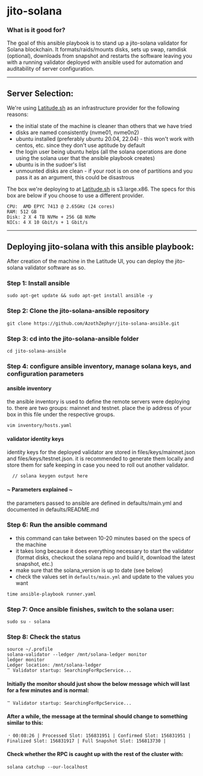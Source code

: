 # jito-solana

### What is it good for?

The goal of this ansible playbook is to stand up a jito-solana validator for Solana blockchain. It formats/raids/mounts disks, sets up swap, ramdisk (optional), downloads from snapshot and restarts the software leaving you with a running validator deployed with ansible used for automation and auditability of server configuration. 


---

##  Server Selection:
We're using [Latitude.sh](https://latitude.sh) as an infrastructure provider for the following reasons:
  - the initial state of the machine is cleaner than others that we have tried
  - disks are named consistently (nvme01, nvme0n2)
  - ubuntu installed (preferably ubuntu 20.04, 22.04) - this won't work with centos, etc. since they don't use aptitude by default
  - the login user being ubuntu helps (all the solana operations are done using the solana user that the ansible playbook creates)
  - ubuntu is in the sudoer's list
  - unmounted disks are clean - if your root is on one of partitions and you pass it as an argument, this could be disastrous

The box we're deploying to at [Latitude.sh](https://latitude.sh) is s3.large.x86. The specs for this box are below if you choose to use a different provider.
```
CPU:  AMD EPYC 7413 @ 2.65GHz (24 cores)
RAM: 512 GB
Disk: 2 X 4 TB NVMe + 256 GB NVMe
NICs: 4 X 10 Gbit/s + 1 Gbit/s
```

--- 

## Deploying jito-solana with this ansible playbook:
After creation of the machine in the Latitude UI, you can deploy the jito-solana validator software as so.


### Step 1: Install ansible

```
sudo apt-get update && sudo apt-get install ansible -y
```

### Step 2: Clone the jito-solana-ansible repository

```
git clone https://github.com/AzothZephyr/jito-solana-ansible.git
```

### Step 3: cd into the jito-solana-ansible folder

```
cd jito-solana-ansible
```

### Step 4: configure ansible inventory, manage solana keys, and configuration parameters

#### ansible inventory
the ansible inventory is used to define the remote servers were deploying to. there are two groups: mainnet and testnet. place the ip address of your box in this file under the respective groups.

```
vim inventory/hosts.yaml
```

#### validator identity keys
identity keys for the deployed validator are stored in files/keys/mainnet.json and files/keys/testnet.json. it is recommended to generate them locally and store them for safe keeping in case you need to roll out another validator.

```
  // solana keygen output here
```

#### ~ Parameters explained ~
the parameters passed to ansible are defined in defaults/main.yml and documented in defaults/README.md


### Step 6: Run the ansible command

- this command can take between 10-20 minutes based on the specs of the machine
- it takes long because it does everything necessary to start the validator (format disks, checkout the solana repo and build it, download the latest snapshot, etc.)
- make sure that the solana_version is up to date (see below)
- check the values set in `defaults/main.yml` and update to the values you want

```
time ansible-playbook runner.yaml
```


### Step 7: Once ansible finishes, switch to the solana user:

```
sudo su - solana
```

### Step 8: Check the status

```
source ~/.profile
solana-validator --ledger /mnt/solana-ledger monitor
ledger monitor
Ledger location: /mnt/solana-ledger
⠉ Validator startup: SearchingForRpcService...
```

#### Initially the monitor should just show the below message which will last for a few minutes and is normal:

```
⠉ Validator startup: SearchingForRpcService...
```

#### After a while, the message at the terminal should change to something similar to this:

```
⠐ 00:08:26 | Processed Slot: 156831951 | Confirmed Slot: 156831951 | Finalized Slot: 156831917 | Full Snapshot Slot: 156813730 |
```

#### Check whether the RPC is caught up with the rest of the cluster with:

```
solana catchup --our-localhost
```